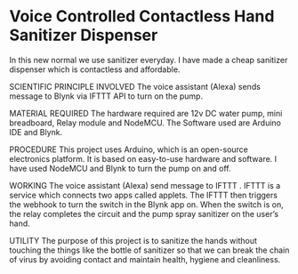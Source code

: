 # Voice Controlled Contactless Hand Sanitizer Dispenser 
In this new normal we use sanitizer everyday. I have made a cheap sanitizer dispenser which is contactless and affordable.

SCIENTIFIC PRINCIPLE INVOLVED
The voice assistant (Alexa) sends message to Blynk via IFTTT API to turn on the pump.

MATERIAL REQUIRED
The hardware required are 12v DC water pump, mini breadboard, Relay module and NodeMCU.
The Software used are Arduino IDE and Blynk.

PROCEDURE
This project uses Arduino, which is an open-source electronics platform. It is based on easy-to-use hardware and software. I have used NodeMCU and Blynk to turn the pump on and off.

WORKING
The voice assistant (Alexa) send message to IFTTT . IFTTT is a service which connects two apps called applets. The IFTTT then triggers the webhook to turn the switch in the Blynk app on. When the switch is on, the relay completes the circuit and the pump spray sanitizer on the user’s hand.

UTILITY
The purpose of this project is to sanitize the hands without touching the things  like the bottle of sanitizer so that we can break the chain of virus by avoiding contact and maintain health, hygiene and cleanliness. 
